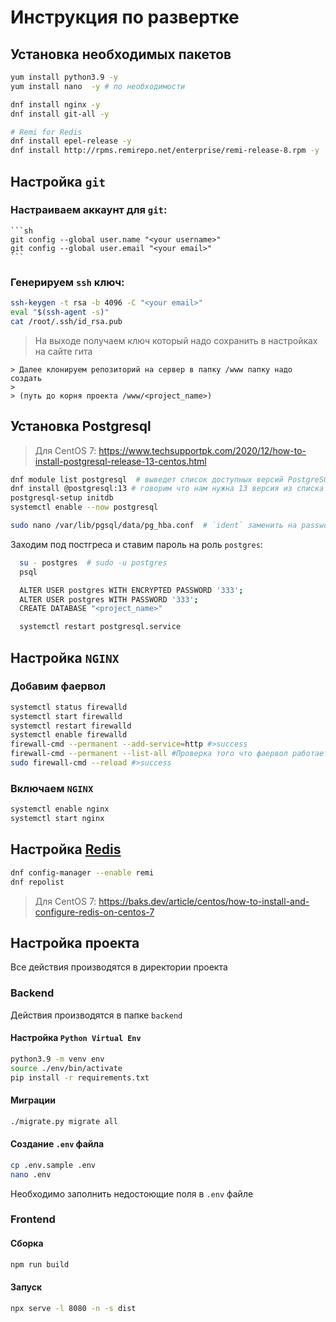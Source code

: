# Инструкция по развертке


## Установка необходимых пакетов

```sh
yum install python3.9 -y
yum install nano  -y # по необходимости

dnf install nginx -y
dnf install git-all -y

# Remi for Redis
dnf install epel-release -y
dnf install http://rpms.remirepo.net/enterprise/remi-release-8.rpm -y
```

## Настройка `git`

### Настраиваем аккаунт для `git`:
    ```sh
    git config --global user.name "<your username>"
    git config --global user.email "<your email>"
    ```

### Генерируем `ssh` ключ:
  ```sh
  ssh-keygen -t rsa -b 4096 -C "<your email>"
  eval "$(ssh-agent -s)"
  cat /root/.ssh/id_rsa.pub
  ```
	
  > На выходе получаем ключ который надо сохранить в настройках на сайте гита
  > 
	> Далее клонируем репозиторий на сервер в папку /www папку надо создать
	> 
	> (путь до корня проекта /www/<project_name>)



## Установка Postgresql

> Для CentOS 7: https://www.techsupportpk.com/2020/12/how-to-install-postgresql-release-13-centos.html

```sh
dnf module list postgresql  # выведет список доступных версий PostgreSQL
dnf install @postgresql:13 # говорим что нам нужна 13 версия из списка
postgresql-setup initdb
systemctl enable --now postgresql

sudo nano /var/lib/pgsql/data/pg_hba.conf  # `ident` заменить на password как показано на скриншоте в крайнем правом столбце)
```

Заходим под постгреса и ставим пароль на роль `postgres`:
  ```sh
	su - postgres  # sudo -u postgres
	psql

	ALTER USER postgres WITH ENCRYPTED PASSWORD '333';
	ALTER USER postgres WITH PASSWORD '333';
	CREATE DATABASE "<project_name>"
  ```
  
  ```sh
	systemctl restart postgresql.service
  ```
 
## Настройка `NGINX`

### Добавим фаервол

```sh
systemctl status firewalld
systemctl start firewalld
systemctl restart firewalld
systemctl enable firewalld
firewall-cmd --permanent --add-service=http #>success
firewall-cmd --permanent --list-all #Проверка того что фаервол работает
sudo firewall-cmd --reload #>success
```

### Включаем `NGINX`

```sh
systemctl enable nginx
systemctl start nginx
```

## Настройка [Redis](https://dataenginer.ru/?p=6998)

```sh
dnf config-manager --enable remi
dnf repolist
```

> Для CentOS 7: https://baks.dev/article/centos/how-to-install-and-configure-redis-on-centos-7


## Настройка проекта

Все действия производятся в директории проекта

### Backend

Действия производятся в папке `backend`

#### Настройка `Python Virtual Env`

```sh
python3.9 -m venv env
source ./env/bin/activate
pip install -r requirements.txt
```

#### Миграции

```sh
./migrate.py migrate all
```

#### Создание `.env` файла

```sh
cp .env.sample .env
nano .env
```

Необходимо заполнить недостоющие поля в `.env` файле

### Frontend

#### Сборка

```sh
npm run build
```

#### Запуск

```sh
npx serve -l 8080 -n -s dist
```
